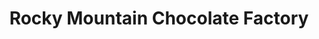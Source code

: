 ---
title: "Rocky Mountain Chocolate Factory"
url: /salt-lake-city/rocky-mountain-chocolate-factory/
shop: confectionery
---
